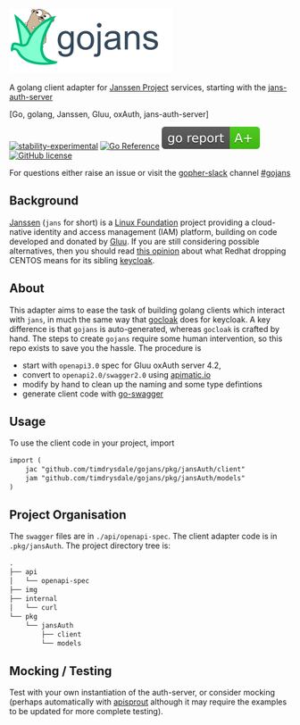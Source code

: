 ![alt text][logo]

A golang client adapter for [Janssen Project](https://github.com/JanssenProject/home) services, starting with the [jans-auth-server](https://github.com/JanssenProject/jans-auth-server)

[Go, golang, Janssen, Gluu, oxAuth, jans-auth-server]

[![stability-experimental](https://img.shields.io/badge/stability-experimental-orange.svg)](https://github.com/mkenney/software-guides/blob/master/STABILITY-BADGES.md#experimental) [![Go Reference](https://pkg.go.dev/badge/github.com/timdrysdale/gojans.svg)](https://pkg.go.dev/github.com/timdrysdale/gojans) ![alt text][report] [![GitHub license](https://img.shields.io/github/license/timdrysdale/gojans)](https://github.com/timdrysdale/gojans/blob/main/LICENSE) 

For questions either raise an issue or visit the [gopher-slack](https://invite.slack.golangbridge.org/) channel [#gojans](https://gophers.slack.com/app_redirect?channel=gojans)

## Background

[Janssen](https://github.com/JanssenProject/home) (`jans` for short) is a [Linux Foundation](https://www.linuxfoundation.org/) project providing a cloud-native identity and access management (IAM) platform, building on code developed and donated by [Gluu](https://www.gluu.org/). If you are still considering possible alternatives, then you should read [this opinion](https://www.gluu.org/blog/keycloak-is-the-next-centos/) about what Redhat dropping CENTOS means for its sibling [keycloak](https://www.keycloak.org/). 

## About

This adapter aims to ease the task of building golang clients which interact with `jans`, in much the same way that [gocloak](https:github.com/Nerzal/gocloak) does for keycloak. A key difference is that `gojans` is auto-generated, whereas `gocloak` is crafted by hand. The steps to create `gojans` require some human intervention, so this repo exists to save you the hassle. The procedure is

 - start with `openapi3.0` spec for Gluu oxAuth server 4.2, 
 - convert to `openapi2.0/swagger2.0` using [apimatic.io](https://apimatic.io)
 - modify by hand to clean up the naming and some type defintions
 - generate client code with [go-swagger](https://github.com/go-swagger/go-swagger) 


## Usage

To use the client code in your project, import

```
import (
	jac "github.com/timdrysdale/gojans/pkg/jansAuth/client"
	jam "github.com/timdrysdale/gojans/pkg/jansAuth/models"
)
```

## Project Organisation

The `swagger` files are in `./api/openapi-spec`. The client adapter code is in `.pkg/jansAuth`. The project directory tree is:

```
.
├── api
│   └── openapi-spec
├── img
├── internal
│   └── curl
└── pkg
    └── jansAuth
        ├── client
        └── models
```


## Mocking / Testing

Test with your own instantiation of the auth-server, or consider mocking (perhaps automatically with [apisprout](https://github.com/danielgtaylor/apisprout) although it may require the examples to be updated for more complete testing).

[logo]: ./img/logo.png "gopher grabs a ride with the janssen racing pigeon"
[report]: ./img/report.svg "badge from https://goreportcard.com/"


